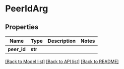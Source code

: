 # PeerIdArg

## Properties
Name | Type | Description | Notes
------------ | ------------- | ------------- | -------------
**peer_id** | **str** |  | 

[[Back to Model list]](../README.md#documentation-for-models) [[Back to API list]](../README.md#documentation-for-api-endpoints) [[Back to README]](../README.md)

